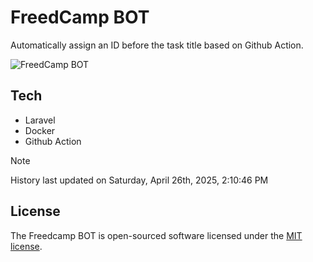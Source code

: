 # FreedCamp BOT

Automatically assign an ID before the task title based on Github Action.

![FreedCamp BOT](https://repository-images.githubusercontent.com/737932867/7d34798b-2680-471c-b089-a78a718d3d6a)

## Tech

- Laravel
- Docker
- Github Action

> [!NOTE]  
> History last updated on Saturday, April 26th, 2025, 2:10:46 PM

## License

The Freedcamp BOT is open-sourced software licensed under the [MIT license](https://opensource.org/licenses/MIT).
